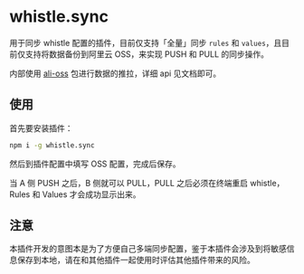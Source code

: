# whistle.sync

用于同步 whistle 配置的插件，目前仅支持「全量」同步 `rules` 和 `values`，且目前仅支持将数据备份到阿里云 OSS，来实现 PUSH 和 PULL 的同步操作。

内部使用 [ali-oss](https://www.npmjs.com/package/ali-oss) 包进行数据的推拉，详细 api 见文档即可。

## 使用

首先要安装插件：
```bash
npm i -g whistle.sync
```

然后到插件配置中填写 OSS 配置，完成后保存。

当 A 侧 PUSH 之后，B 侧就可以 PULL，PULL 之后必须在终端重启 whistle，Rules 和 Values 才会成功显示出来。

## 注意

本插件开发的意图本是为了方便自己多端同步配置，鉴于本插件会涉及到将敏感信息保存到本地，请在和其他插件一起使用时评估其他插件带来的风险。
